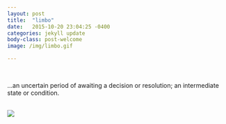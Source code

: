 ```yaml
---
layout: post
title:  "limbo"
date:   2015-10-20 23:04:25 -0400
categories: jekyll update
body-class: post-welcome
image: /img/limbo.gif

---
```

<br>
<p>...an uncertain period of awaiting a decision or resolution; an intermediate state or condition.</p>
<br>
<div class="img_row">
<img src="{{ site.baseurl }}/img/limbo.gif">
</div>

<br>

